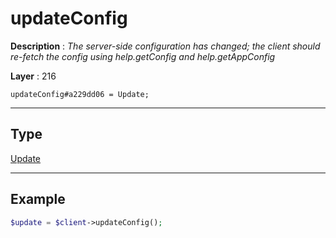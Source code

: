 # updateConfig

**Description** : *The server\-side configuration has changed; the client should re\-fetch the config using help\.getConfig and help\.getAppConfig*

**Layer** : 216

```tl
updateConfig#a229dd06 = Update;
```

---

## Type

[Update](type/Update)

---

## Example

```php
$update = $client->updateConfig();
```